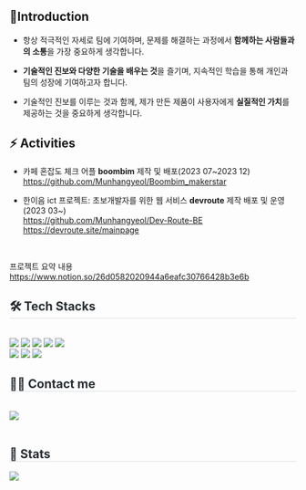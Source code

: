 ## 👋Introduction
- 항상 적극적인 자세로 팀에 기여하며, 문제를 해결하는 과정에서 **함께하는 사람들과의 소통**을 가장 중요하게 생각합니다.

- **기술적인 진보와 다양한 기술을 배우는 것**을 즐기며, 지속적인 학습을 통해 개인과 팀의 성장에 기여하고자 합니다.
 
- 기술적인 진보를 이루는 것과 함께, 제가 만든 제품이 사용자에게 **실질적인 가치**를 제공하는 것을 중요하게 생각합니다.

## ⚡ Activities
 - 카페 혼잡도 체크 어플 **boombim** 제작 및 배포(2023 07~2023 12)<br>
   https://github.com/Munhangyeol/Boombim_makerstar
   
 - 한이음 ict 프로젝트: 초보개발자를 위한 웹 서비스 **devroute** 제작 배포 및 운영(2023 03~)<br>
   https://github.com/Munhangyeol/Dev-Route-BE<br>
   https://devroute.site/mainpage
<br>

 프로젝트 요약 내용
 https://www.notion.so/26d0582020944a6eafc30766428b3e6b


<div style="text-align: left;">
    <h2 style="border-bottom: 1px solid #d8dee4; color: #282d33;"> 🛠️ Tech Stacks </h2> <br> 
    <div style="margin: ; text-align: left;" "text-align: left;"> <img src="https://img.shields.io/badge/Spring Boot-6DB33F?style=for-the-badge&logo=Spring Boot&logoColor=white">
          <img src="https://img.shields.io/badge/Java-007396?style=for-the-badge&logo=Java&logoColor=white">
          <img src="https://img.shields.io/badge/Spring-6DB33F?style=for-the-badge&logo=Spring&logoColor=white">
          <img src="https://img.shields.io/badge/Flutter-02569B?style=for-the-badge&logo=Flutter&logoColor=white">
          <img src="https://img.shields.io/badge/Selenium-43B02A?style=for-the-badge&logo=Selenium&logoColor=white">
          <br/><img src="https://img.shields.io/badge/Amazon AWS-232F3E?style=for-the-badge&logo=Amazon AWS&logoColor=white">
          <img src="https://img.shields.io/badge/Docker-2496ED?style=for-the-badge&logo=Docker&logoColor=white">
          <img src="https://img.shields.io/badge/Git-F05032?style=for-the-badge&logo=Git&logoColor=white">
          </div>
    </div>
    <div style="text-align: left;">
    <h2 style="border-bottom: 1px solid #d8dee4; color: #282d33;"> 🧑‍💻 Contact me </h2> <br> 
    <div style="text-align: left;"> <a href=https://mousy-operation-6b9.notion.site/26d0582020944a6eafc30766428b3e6b> <img src="https://img.shields.io/badge/Notion-000000?style=for-the-badge&logo=Notion&logoColor=white&link=https://mousy-operation-6b9.notion.site/26d0582020944a6eafc30766428b3e6b"> </a>
          </div>  <br> 
    <div style="text-align: left;">  </div> 
    </div>
    <div style="text-align: left;"> 
    <h2 style="border-bottom: 1px solid #d8dee4; color: #282d33;"> 🏅 Stats </h2> <div style="text-align: left;">  <img src="https://github-readme-stats.vercel.app/api/top-langs/?username=Munhangyeol&layout=compact&bg_color=180,000000,&title_color=000000&text_color=000000"
          /> </div> 
    </div>
    

<!--
**Munhangyeol/Munhangyeol** is a ✨ _special_ ✨ repository because its `README.md` (this file) appears on your GitHub profile.

Here are some ideas to get you started:

- 🔭 I’m currently working on ...
- 🌱 I’m currently learning ...
- 👯 I’m looking to collaborate on ...
- 🤔 I’m looking for help with ...
- 💬 Ask me about ...
- 📫 How to reach me: ...
- 😄 Pronouns: ...
- ⚡ Fun fact: ...
-->
